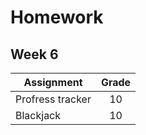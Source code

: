 # Homework

## Week 6
| Assignment                                   | Grade |
| --------------                               | :----:|
| Profress tracker                             | 10    |
| Blackjack                                    | 10    |



